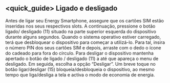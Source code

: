 ## <quick_guide> Ligado e desligado

Antes de ligar seu Energy Smartphone, assegure que os cartões SIM estão inseridas nos seus respectivos slots. A continuação, pressione o botão ligado/ desligado (11) situado na parte superior esquerda do dispositivo durante alguns segundos. Quando o sistema operativo estiver carregado, terá que desbloquear o dispositivo para começar a utilizá-lo. 
Para tal, insira o número PIN dos seus cartões SIM e depois, arraste com o dedo o ícone do cadeado para fora do círculo. Para desligar o dispositivo mantenha apertado o botão de ligado / desligado (11) a até que apareça o menu de desligado. Em seguida, escolha a opção “Desligar”.
Um breve toque no botão ligar/desligar (15) bloqueia/desbloqueia o dispositivo, ao mesmo tempo que liga/desliga a tela e activa o modo de economia de energia.

